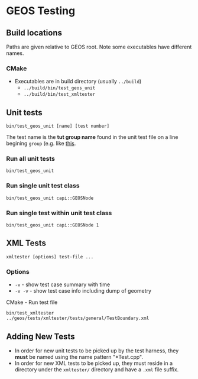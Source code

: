 GEOS Testing
============

## Build locations

Paths are given relative to GEOS root.
Note some executables have different names.

### CMake

* Executables are in build directory (usually `../build`)
  * `../build/bin/test_geos_unit`
  * `../build/bin/test_xmltester`

## Unit tests

    bin/test_geos_unit [name] [test number]
    
The test name is the **tut group name** found in the unit test file on a line begining `group` (e.g. like [this](https://github.com/libgeos/geos/blob/main/tests/unit/operation/buffer/BufferOpTest.cpp#L55).

### Run all unit tests

    bin/test_geos_unit

### Run single unit test class

    bin/test_geos_unit capi::GEOSNode

### Run single test within unit test class

    bin/test_geos_unit capi::GEOSNode 1

## XML Tests

    xmltester [options] test-file ...

### Options

* `-v` - show test case summary with time
* `-v -v` - show test case info including dump of geometry

CMake - Run test file

    bin/test_xmltester ../geos/tests/xmltester/tests/general/TestBoundary.xml

## Adding New Tests

* In order for new unit tests to be picked up by the test harness, they **must** be named using the name pattern "\*Test.cpp".
* In order for new XML tests to be picked up, they must reside in a directory under the `xmltester/` directory and have a `.xml` file suffix.


